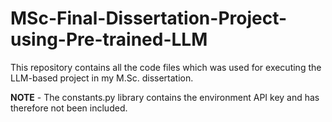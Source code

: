 # MSc-Final-Dissertation-Project-using-Pre-trained-LLM
This repository contains all the code files which was used for executing the LLM-based project in my M.Sc. dissertation.

**NOTE** - The constants.py library contains the environment API key and has therefore not been included.
